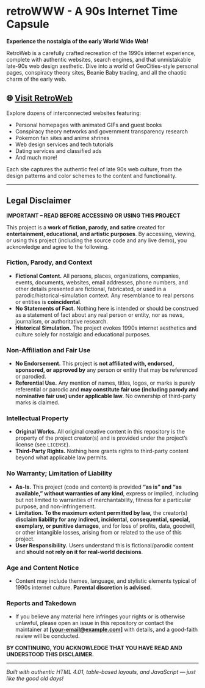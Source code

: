 # retroWWW - A 90s Internet Time Capsule

**Experience the nostalgia of the early World Wide Web!**

RetroWeb is a carefully crafted recreation of the 1990s internet experience, complete with authentic websites, search engines, and that unmistakable late-90s web design aesthetic. Dive into a world of GeoCities-style personal pages, conspiracy theory sites, Beanie Baby trading, and all the chaotic charm of the early web.

## 🌐 [Visit RetroWeb](https://werd-sire.github.io/retroWWW/)

Explore dozens of interconnected websites featuring:
- Personal homepages with animated GIFs and guest books
- Conspiracy theory networks and government transparency research
- Pokemon fan sites and anime shrines
- Web design services and tech tutorials
- Dating services and classified ads
- And much more!

Each site captures the authentic feel of late 90s web culture, from the design patterns and color schemes to the content and functionality.

---

## Legal Disclaimer

**IMPORTANT – READ BEFORE ACCESSING OR USING THIS PROJECT**

This project is a **work of fiction, parody, and satire** created for **entertainment, educational, and artistic purposes**. By accessing, viewing, or using this project (including the source code and any live demo), you acknowledge and agree to the following.

### Fiction, Parody, and Context
- **Fictional Content.** All persons, places, organizations, companies, events, documents, websites, email addresses, phone numbers, and other details presented are fictional, fabricated, or used in a parodic/historical-simulation context. Any resemblance to real persons or entities is **coincidental**.
- **No Statements of Fact.** Nothing here is intended or should be construed as a statement of fact about any real person or entity, nor as news, journalism, or authoritative research.
- **Historical Simulation.** The project evokes 1990s internet aesthetics and culture solely for nostalgic and educational purposes.

### Non-Affiliation and Fair Use
- **No Endorsement.** This project is **not affiliated with, endorsed, sponsored, or approved by** any person or entity that may be referenced or parodied.
- **Referential Use.** Any mention of names, titles, logos, or marks is purely referential or parodic and **may constitute fair use (including parody and nominative fair use) under applicable law**. No ownership of third-party marks is claimed.

### Intellectual Property
- **Original Works.** All original creative content in this repository is the property of the project creator(s) and is provided under the project’s license (see `LICENSE`).
- **Third-Party Rights.** Nothing here grants rights to third-party content beyond what applicable law permits.

### No Warranty; Limitation of Liability
- **As-Is.** This project (code and content) is provided **“as is” and “as available,” without warranties of any kind**, express or implied, including but not limited to warranties of merchantability, fitness for a particular purpose, and non-infringement.
- **Limitation.** **To the maximum extent permitted by law,** the creator(s) **disclaim liability for any indirect, incidental, consequential, special, exemplary, or punitive damages**, and for loss of profits, data, goodwill, or other intangible losses, arising from or related to the use of this project.
- **User Responsibility.** Users understand this is fictional/parodic content and **should not rely on it for real-world decisions**.

### Age and Content Notice
- Content may include themes, language, and stylistic elements typical of 1990s internet culture. **Parental discretion is advised.**

### Reports and Takedown
- If you believe any material here infringes your rights or is otherwise unlawful, please open an issue in this repository or contact the maintainer at **[your-email@example.com]** with details, and a good-faith review will be conducted.

**BY CONTINUING, YOU ACKNOWLEDGE THAT YOU HAVE READ AND UNDERSTOOD THIS DISCLAIMER.**

---

*Built with authentic HTML 4.01, table-based layouts, and JavaScript — just like the good old days!*